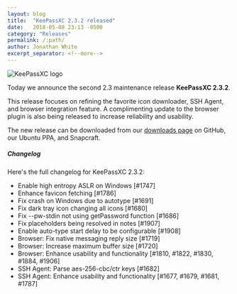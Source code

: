 ```yaml
---
layout: blog
title:  "KeePassXC 2.3.2 released"
date:   2018-05-08 23:13 -0500
category: "Releases"
permalink: /:path/
author: Jonathan White
excerpt_separator: <!--more-->
---
```


<div class="blog-teaser-img">
<img src="{{ site.baseurl }}/logo.png" alt="KeePassXC logo">
</div>

Today we announce the second 2.3 maintenance release **KeePassXC 2.3.2**.

This release focuses on refining the favorite icon downloader, SSH Agent, 
and browser integration feature. A complimenting update to the browser
plugin is also being released to increase reliability and usability.

<!--more-->

The new release can be downloaded from our
[downloads page](https://github.com/keepassxreboot/keepassxc/releases/tag/2.3.2)
on GitHub, our Ubuntu PPA, and Snapcraft.

##### Changelog

Here's the full changelog for KeePassXC 2.3.2:

- Enable high entropy ASLR on Windows [#1747]
- Enhance favicon fetching [#1786]
- Fix crash on Windows due to autotype [#1691]
- Fix dark tray icon changing all icons [#1680]
- Fix --pw-stdin not using getPassword function [#1686]
- Fix placeholders being resolved in notes [#1907]
- Enable auto-type start delay to be configurable [#1908]
- Browser: Fix native messaging reply size [#1719]
- Browser: Increase maximum buffer size [#1720]
- Browser: Enhance usability and functionality [#1810, #1822, #1830, #1884, #1906]
- SSH Agent: Parse aes-256-cbc/ctr keys [#1682]
- SSH Agent: Enhance usability and functionality [#1677, #1679, #1681, #1787]
